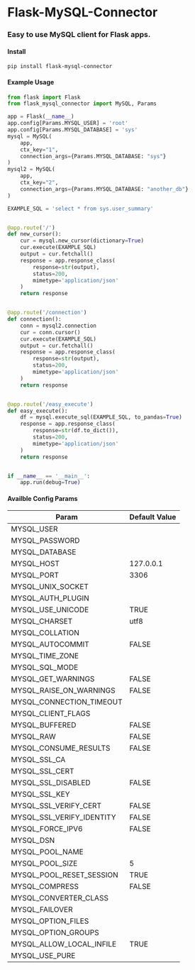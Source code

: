 # Flask-MySQL-Connector

### Easy to use MySQL client for Flask apps.

#### Install

```
pip install flask-mysql-connector
```

#### Example Usage

```python
from flask import Flask
from flask_mysql_connector import MySQL, Params

app = Flask(__name__)
app.config[Params.MYSQL_USER] = 'root'
app.config[Params.MYSQL_DATABASE] = 'sys'
mysql = MySQL(
    app, 
    ctx_key="1", 
    connection_args={Params.MYSQL_DATABASE: "sys"}
)
mysql2 = MySQL(
    app, 
    ctx_key="2", 
    connection_args={Params.MYSQL_DATABASE: "another_db"}
)

EXAMPLE_SQL = 'select * from sys.user_summary'


@app.route('/')
def new_cursor():
    cur = mysql.new_cursor(dictionary=True)
    cur.execute(EXAMPLE_SQL)
    output = cur.fetchall()
    response = app.response_class(
        response=str(output),
        status=200,
        mimetype='application/json'
    )
    return response


@app.route('/connection')
def connection():
    conn = mysql2.connection
    cur = conn.cursor()
    cur.execute(EXAMPLE_SQL)
    output = cur.fetchall()
    response = app.response_class(
        response=str(output),
        status=200,
        mimetype='application/json'
    )
    return response


@app.route('/easy_execute')
def easy_execute():
    df = mysql.execute_sql(EXAMPLE_SQL, to_pandas=True)
    response = app.response_class(
        response=str(df.to_dict()),
        status=200,
        mimetype='application/json'
    )
    return response


if __name__ == '__main__':
    app.run(debug=True)
```

#### Availble Config Params

| Param                     | Default Value |
| ------------------------- | ------------- |
| MYSQL_USER                |               |
| MYSQL_PASSWORD            |               |
| MYSQL_DATABASE            |               |
| MYSQL_HOST                | 127.0.0.1     |
| MYSQL_PORT                | 3306          |
| MYSQL_UNIX_SOCKET         |               |
| MYSQL_AUTH_PLUGIN         |               |
| MYSQL_USE_UNICODE         | TRUE          |
| MYSQL_CHARSET             | utf8          |
| MYSQL_COLLATION           |               |
| MYSQL_AUTOCOMMIT          | FALSE         |
| MYSQL_TIME_ZONE           |               |
| MYSQL_SQL_MODE            |               |
| MYSQL_GET_WARNINGS        | FALSE         |
| MYSQL_RAISE_ON_WARNINGS   | FALSE         |
| MYSQL_CONNECTION_TIMEOUT  |               |
| MYSQL_CLIENT_FLAGS        |               |
| MYSQL_BUFFERED            | FALSE         |
| MYSQL_RAW                 | FALSE         |
| MYSQL_CONSUME_RESULTS     | FALSE         |
| MYSQL_SSL_CA              |               |
| MYSQL_SSL_CERT            |               |
| MYSQL_SSL_DISABLED        | FALSE         |
| MYSQL_SSL_KEY             |               |
| MYSQL_SSL_VERIFY_CERT     | FALSE         |
| MYSQL_SSL_VERIFY_IDENTITY | FALSE         |
| MYSQL_FORCE_IPV6          | FALSE         |
| MYSQL_DSN                 |               |
| MYSQL_POOL_NAME           |               |
| MYSQL_POOL_SIZE           | 5             |
| MYSQL_POOL_RESET_SESSION  | TRUE          |
| MYSQL_COMPRESS            | FALSE         |
| MYSQL_CONVERTER_CLASS     |               |
| MYSQL_FAILOVER            |               |
| MYSQL_OPTION_FILES        |               |
| MYSQL_OPTION_GROUPS       |               |
| MYSQL_ALLOW_LOCAL_INFILE  | TRUE          |
| MYSQL_USE_PURE            |               |
